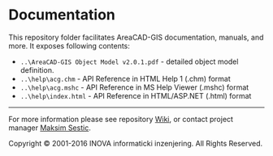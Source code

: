 ﻿# Documentation

This repository folder facilitates AreaCAD-GIS documentation, manuals, and more. It exposes following contents:

* `..\AreaCAD-GIS Object Model v2.0.1.pdf` - detailed object model definition.
* `..\help\acg.chm` - API Reference in HTML Help 1 (.chm) format
* `..\help\acg.mshc` - API Reference in MS Help Viewer (.mshc) format
* `..\help\index.html` - API Reference in HTML/ASP.NET (.html) format

---
For more information please see repository [Wiki](https://github.com/geo-inova/acg/wiki), or contact project manager [Maksim Sestic](https://github.com/SesticM).

Copyright © 2001-2016 INOVA informaticki inzenjering. All Rights Reserved. 

